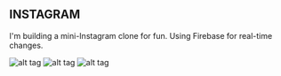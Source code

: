## INSTAGRAM

I'm building a mini-Instagram clone for fun.
Using Firebase for real-time changes.

![alt tag](https://cloud.githubusercontent.com/assets/6164506/14405937/1782a74c-fe9b-11e5-9262-311b042213f1.png)
![alt tag](https://cloud.githubusercontent.com/assets/6164506/14405939/178b94ba-fe9b-11e5-9db0-de3883ad100f.png)
![alt tag](https://cloud.githubusercontent.com/assets/6164506/14409725/03aeb0f4-ff1c-11e5-8bef-f1427e6fdff2.png)
